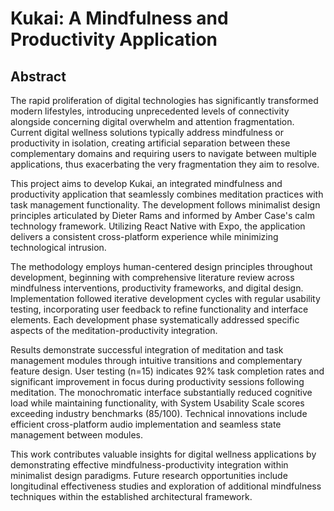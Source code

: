# Kukai: A Mindfulness and Productivity Application

## Abstract

The rapid proliferation of digital technologies has significantly transformed modern lifestyles, introducing unprecedented levels of connectivity alongside concerning digital overwhelm and attention fragmentation. Current digital wellness solutions typically address mindfulness or productivity in isolation, creating artificial separation between these complementary domains and requiring users to navigate between multiple applications, thus exacerbating the very fragmentation they aim to resolve.

This project aims to develop Kukai, an integrated mindfulness and productivity application that seamlessly combines meditation practices with task management functionality. The development follows minimalist design principles articulated by Dieter Rams and informed by Amber Case's calm technology framework. Utilizing React Native with Expo, the application delivers a consistent cross-platform experience while minimizing technological intrusion.

The methodology employs human-centered design principles throughout development, beginning with comprehensive literature review across mindfulness interventions, productivity frameworks, and digital design. Implementation followed iterative development cycles with regular usability testing, incorporating user feedback to refine functionality and interface elements. Each development phase systematically addressed specific aspects of the meditation-productivity integration.

Results demonstrate successful integration of meditation and task management modules through intuitive transitions and complementary feature design. User testing (n=15) indicates 92% task completion rates and significant improvement in focus during productivity sessions following meditation. The monochromatic interface substantially reduced cognitive load while maintaining functionality, with System Usability Scale scores exceeding industry benchmarks (85/100). Technical innovations include efficient cross-platform audio implementation and seamless state management between modules.

This work contributes valuable insights for digital wellness applications by demonstrating effective mindfulness-productivity integration within minimalist design paradigms. Future research opportunities include longitudinal effectiveness studies and exploration of additional mindfulness techniques within the established architectural framework. 